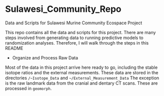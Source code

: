 # Sulawesi_Community_Repo
Data and Scripts for Sulawesi Murine Community Ecospace Project

This repo contains all the data and scripts for this project. There are many steps involved from generating data to running predictive models to randomization analyses. Therefore, I will walk through the steps in this README

 - Organize and Process Raw Data

Most of the data in this project arrive here ready to go, including the stable isotope ratios and the external measurements. These data are stored in the directories `/~Isotope_Data` and `~/External_Measurement_Data` The exception is the raw landmark data from the cranial and dentary CT scans. These are processed in `geomorph`. 